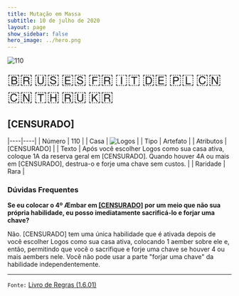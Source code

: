 ```yaml
---
title: Mutação em Massa
subtitle: 10 de julho de 2020
layout: page
show_sidebar: false
hero_image: ../hero.png
---
```


![110](https://cdn.keyforgegame.com/media/card_front/pt/479_110_929MFJ639W63_pt.png)

<span title="Português" style="font-size: 32px;cursor: pointer;" onclick="javascript:document.querySelector('img[alt=\'110\']').src=document.querySelector('img[alt=\'110\']').src.replace(/card_front\/[^/]+/, 'card_front/pt').replace(/_[^/.0-9]+\.png/, '_pt.png')">🇧🇷</span>
<span title="English" style="font-size: 32px;cursor: pointer;" onclick="javascript:document.querySelector('img[alt=\'110\']').src=document.querySelector('img[alt=\'110\']').src.replace(/card_front\/[^/]+/, 'card_front/en').replace(/_[^/.0-9]+\.png/, '_en.png')">🇺🇸</span>
<span title="Español" style="font-size: 32px;cursor: pointer;" onclick="javascript:document.querySelector('img[alt=\'110\']').src=document.querySelector('img[alt=\'110\']').src.replace(/card_front\/[^/]+/, 'card_front/es').replace(/_[^/.0-9]+\.png/, '_es.png')">🇪🇸</span>
<span title="Français" style="font-size: 32px;cursor: pointer;" onclick="javascript:document.querySelector('img[alt=\'110\']').src=document.querySelector('img[alt=\'110\']').src.replace(/card_front\/[^/]+/, 'card_front/fr').replace(/_[^/.0-9]+\.png/, '_fr.png')">🇫🇷</span>
<span title="Italiano" style="font-size: 32px;cursor: pointer;" onclick="javascript:document.querySelector('img[alt=\'110\']').src=document.querySelector('img[alt=\'110\']').src.replace(/card_front\/[^/]+/, 'card_front/it').replace(/_[^/.0-9]+\.png/, '_it.png')">🇮🇹</span>
<span title="Deutsche" style="font-size: 32px;cursor: pointer;" onclick="javascript:document.querySelector('img[alt=\'110\']').src=document.querySelector('img[alt=\'110\']').src.replace(/card_front\/[^/]+/, 'card_front/de').replace(/_[^/.0-9]+\.png/, '_de.png')">🇩🇪</span>
<span title="Polskie" style="font-size: 32px;cursor: pointer;" onclick="javascript:document.querySelector('img[alt=\'110\']').src=document.querySelector('img[alt=\'110\']').src.replace(/card_front\/[^/]+/, 'card_front/pl').replace(/_[^/.0-9]+\.png/, '_pl.png')">🇵🇱</span>
<span title="简体中文" style="font-size: 32px;cursor: pointer;" onclick="javascript:document.querySelector('img[alt=\'110\']').src=document.querySelector('img[alt=\'110\']').src.replace(/card_front\/[^/]+/, 'card_front/zh-hans').replace(/_[^/.0-9]+\.png/, '_zh-hans.png')">🇨🇳</span>
<span title="繁體中文" style="font-size: 32px;cursor: pointer;" onclick="javascript:document.querySelector('img[alt=\'110\']').src=document.querySelector('img[alt=\'110\']').src.replace(/card_front\/[^/]+/, 'card_front/zh-hant').replace(/_[^/.0-9]+\.png/, '_zh-hant.png')">🇨🇳</span>
<span title="ไทย" style="font-size: 32px;cursor: pointer;" onclick="javascript:document.querySelector('img[alt=\'110\']').src=document.querySelector('img[alt=\'110\']').src.replace(/card_front\/[^/]+/, 'card_front/th').replace(/_[^/.0-9]+\.png/, '_th.png')">🇹🇭</span>
<span title="Pусский" style="font-size: 32px;cursor: pointer;" onclick="javascript:document.querySelector('img[alt=\'110\']').src=document.querySelector('img[alt=\'110\']').src.replace(/card_front\/[^/]+/, 'card_front/ru').replace(/_[^/.0-9]+\.png/, '_ru.png')">🇷🇺</span>
<span title="한국어" style="font-size: 32px;cursor: pointer;" onclick="javascript:document.querySelector('img[alt=\'110\']').src=document.querySelector('img[alt=\'110\']').src.replace(/card_front\/[^/]+/, 'card_front/ko').replace(/_[^/.0-9]+\.png/, '_ko.png')">🇰🇷</span>

## [CENSURADO]

|----|----|
| Número | 110 |
| Casa | ![Logos](https://archonarcana.com/images/thumb/c/ce/Logos.png/22px-Logos.png "Logos") |
| Tipo | Artefato |
| Atributos | [CENSURADO] |
| Texto | Após você escolher Logos como sua casa ativa, coloque 1A da reserva geral em [CENSURADO]. Quando houver 4A ou mais em [CENSURADO], destrua-o e forje uma chave sem custos. |
| Raridade | Rara |

### Dúvidas Frequentes

**Se eu colocar o 4º Æmbar em [\[CENSURADO\]](/aoa/139) por um meio
que não sua própria habilidade, eu posso imediatamente sacrificá-lo
e forjar uma chave?**

Não. \[CENSURADO\] tem uma única habilidade que é ativada depois de
você escolher Logos como sua casa ativa, colocando 1 aember sobre ele
e, então, permitindo que você o sacrifique e forje uma chave se houver
4 ou mais aembers nele. Você não pode usar a parte "forjar uma chave"
da habilidade independentemente.

<hr/>

`Fonte:` [Livro de Regras (1.6.01)](https://drive.google.com/open?id=1YNhLKUC0xfriiMwFYpDu1Go3zPJw6gYo)
